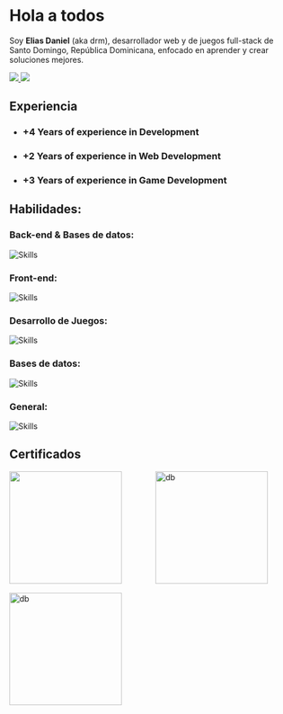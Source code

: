 # Hola a todos

Soy **Elias Daniel** (aka drm), desarrollador web y de juegos full-stack de Santo Domingo, República Dominicana,
enfocado en aprender y crear soluciones mejores.

<div>
    <a href="mailto:daniel@g3deon.com" target="_blank">
        <img src="https://img.shields.io/badge/email-grey?logo=gmail" />
    </a>
    <a href="https://www.linkedin.com/in/eliasdrm/" target="_blank">
        <img src="https://img.shields.io/badge/email-grey?logo=linkedin" />
    </a>
</div>

## Experiencia

- ### +4 Years of experience in Development
- ### +2 Years of experience in Web Development
- ### +3 Years of experience in Game Development

## Habilidades:

### Back-end & Bases de datos:
<img src="https://skillicons.dev/icons?i=go,py,fastapi,django" alt="Skills">

### Front-end:
<img src="https://skillicons.dev/icons?i=ts,js,tailwind,react,nextjs," alt="Skills">

### Desarrollo de Juegos:
<img src="https://skillicons.dev/icons?i=lua,cs,cpp" alt="Skills">

### Bases de datos:
<img src="https://skillicons.dev/icons?i=redis,mongodb,mysql," alt="Skills">

### General:
<img src="https://skillicons.dev/icons?i=git,bash,aws,docker" alt="Skills">

## Certificados

<div style="display: grid; grid-template-columns: repeat(auto-fill, minmax(200px, 1fr)); gap: 1rem;">
    <a href="https://www.credly.com/badges/a9f8c909-e794-4b51-a5c7-376737034433/linked_in_profile" target="_blank">
        <img height="200" src="https://i.imgur.com/Kb9iLTh.png" alt="">
    </a>
    <img height="200" src="https://i.imgur.com/eMRBy61.png" alt="db">
    <img height="200" src="https://i.imgur.com/nbBszAu.png" alt="db">
</div>